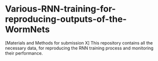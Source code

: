# Various-RNN-training-for-reproducing-outputs-of-the-WormNets
[Materials and Methods for submission X] This repository contains all the necessary data, for reproducing the RNN training process and monitoring their performance. 
